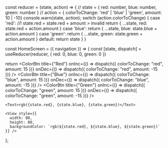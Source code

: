 <!--
    TODO: 40. State in Components
    TODO: 41. Screen Boilerplate
    TODO: 42. State in Action
    TODO: 44. App Overview
    TODO: 45. Generating Random Colors
    TODO: 46. Adding Random Colors
    TODO: 47. Showing Colors with a FlatList
    TODO: 48. App Overview
    TODO: 51. Passing Callbacks to Children
    TODO: 53. Validating State Changes
    TODO: 54. Reusable State Updates
    TODO: 55. Introduction to Reducers
    TODO: 56. Creating a Reducer
    TODO: 57. Applying State with a Reducer
 -->

const reducer = (state, action) => {
  // state = { red: number, blue: number, green: number }
  // action = { colorToChange: 'red' | 'blue' | 'green', amount: 10 | -10}
  console.warn(state, action);
  switch (action.colorToChange) {
    case 'red':
      //! state.red = state.red + amount > invalid
      return {
        ...state,
        red: state.red + action.amount
      }
    case 'blue':
      return {
        ...state,
        blue: state.blue + action.amount
      }
    case 'green':
      return {
        ...state,
        green: state.green + action.amount
      }
    default:
      return state
  }
}

const HomeScreen = ({ navigation }) => {
  const [state, dispatch] = useReducer(reducer, { red: 0, blue: 0, green: 0 })

  return <View>
    <ColorBtn title={"Red"} onInc={() => dispatch({ colorToChange: "red", amount: 15 })} onDec={() => dispatch({ colorToChange: "red", amount: -15 })} />
    <ColorBtn title={"Blue"} onInc={() => dispatch({ colorToChange: "blue", amount: 15 })} onDec={() => dispatch({ colorToChange: "blue", amount: -15 })} />
    <ColorBtn title={"Green"} onInc={() => dispatch({ colorToChange: "green", amount: 15 })} onDec={() => dispatch({ colorToChange: "green", amount: -15 })} />

    <Text>rgb({state.red}, {state.blue}, {state.green})</Text>

    <View style={{
      width: 80,
      height: 80,
      backgroundColor: `rgb(${state.red}, ${state.blue}, ${state.green})`
    }} />
  </View>
};